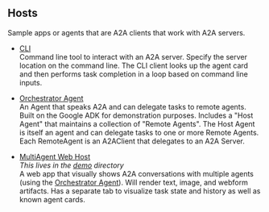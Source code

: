 ## Hosts

Sample apps or agents that are A2A clients that work with A2A servers. 

* [CLI](/samples/python/hosts/cli)  
  Command line tool to interact with an A2A server. Specify the server location on the command line. The CLI client looks up the agent card and then performs task completion in a loop based on command line inputs. 

* [Orchestrator Agent](/samples/python/hosts/multiagent)  
An Agent that speaks A2A and can delegate tasks to remote agents. Built on the Google ADK for demonstration purposes. Includes a "Host Agent" that maintains a collection of "Remote Agents". The Host Agent is itself an agent and can delegate tasks to one or more Remote Agents. Each RemoteAgent is an A2AClient that delegates to an A2A Server. 

* [MultiAgent Web Host](/demo/README.md)  
*This lives in the [demo](/demo/README.md) directory*  
A web app that visually shows A2A conversations with multiple agents (using the [Orchestrator Agent](/samples/python/hosts/multiagent)). Will render text, image, and webform artifacts. Has a separate tab to visualize task state and history as well as known agent cards. 